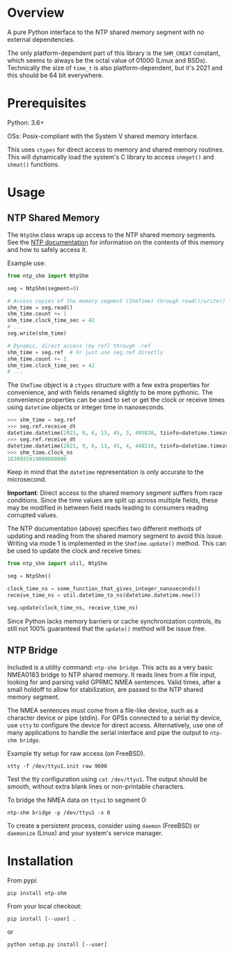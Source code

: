 # Overview
A pure Python interface to the NTP shared memory segment with no external
dependencies.

The only platform-dependent part of this library is the `SHM_CREAT` constant,
which seems to always be the octal value of 01000 (Linux and BSDs). Technically
the size of `time_t` is also platform-dependent, but it's 2021 and this should
be 64 bit everywhere.

# Prerequisites
Python: 3.6+

OSs: Posix-compliant with the System V shared memory interface.

This uses `ctypes` for direct access to memory and shared memory routines. This
will dynamically load the system's C library to access `shmget()` and `shmat()`
functions.

# Usage

## NTP Shared Memory
The `NtpShm` class wraps up access to the NTP shared memory segments. See the
[NTP documentation](https://docs.ntpsec.org/latest/driver_shm.html) for
information on the contents of this memory and how to safely access it.

Example use:
```python
from ntp_shm import NtpShm

seg = NtpShm(segment=0)

# Access copies of the memory segment (ShmTime) through read()/write()
shm_time = seg.read()
shm_time.count += 1
shm_time.clock_time_sec = 42
# ...
seg.write(shm_time)

# Dynamic, direct access (by ref) through .ref
shm_time = seg.ref  # Or just use seg.ref directly
shm_time.count += 1
shm_time.clock_time_sec = 42
# ...
```

The `ShmTime` object is a `ctypes` structure with a few extra properties for
convenience, and with fields renamed slightly to be more pythonic. The
convenience properties can be used to set or get the clock or receive times
using `datetime` objects or integer time in nanoseconds.

```python
>>> shm_time = seg.ref
>>> seg.ref.receive_dt
datetime.datetime(2021, 9, 6, 13, 45, 3, 495830, tzinfo=datetime.timezone.utc)
>>> seg.ref.receive_dt
datetime.datetime(2021, 9, 6, 13, 45, 4, 440210, tzinfo=datetime.timezone.utc)
>>> shm_time.clock_ns
1630935919000000000
```

Keep in mind that the `datetime` representation is only accurate to the
microsecond.

**Important**: Direct access to the shared memory segment suffers from race
conditions. Since the time values are split up across multiple fields, these
may be modified in between field reads leading to consumers reading corrupted
values.

The NTP documentation (above) specifies two different methods of updating and
reading from the shared memory segment to avoid this issue. Writing via mode 1
is implemented in the `ShmTime.update()` method. This can be used to update
the clock and receive times:

```python
from ntp_shm import util, NtpShm

seg = NtpShm()

clock_time_ns = some_function_that_gives_integer_nanoseconds()
receive_time_ns = util.datetime_to_ns(datetime.datetime.now())

seg.update(clock_time_ns, receive_time_ns)
```

Since Python lacks memory barriers or cache synchronization controls, its still
not 100% guaranteed that the `update()` method will be issue free.

## NTP Bridge
Included is a utility command: `ntp-shm bridge`. This acts as a very basic
NMEA0183 bridge to NTP shared memory. It reads lines from a file input, looking
for and parsing valid GPRMC NMEA sentences. Valid times, after a small holdoff
to allow for stabilization, are passed to the NTP shared memory segment.

The NMEA sentences must come from a file-like device, such as a character
device or pipe (stdin). For GPSs connected to a serial tty device, use `stty`
to configure the device for direct access. Alternatively, use one of many
applications to handle the serial interface and pipe the output to `ntp-shm
bridge`.

Example tty setup for raw access (on FreeBSD).
```shell
stty -f /dev/ttyu1.init raw 9600
```

Test the tty configuration using `cat /dev/ttyu1`. The output should be
smooth, without extra blank lines or non-printable characters.

To bridge the NMEA data on `ttyu1` to segment 0:
```shell
ntp-shm bridge -p /dev/ttyu1 -s 0
```

To create a persistent process, consider using `daemon` (FreeBSD) or
`daemonize` (Linux) and your system's service manager.

# Installation
From pypi:
```shell
pip install ntp-shm
```

From your local checkout:
```shell
pip install [--user] .
```

or

```shell
python setup.py install [--user]
```
